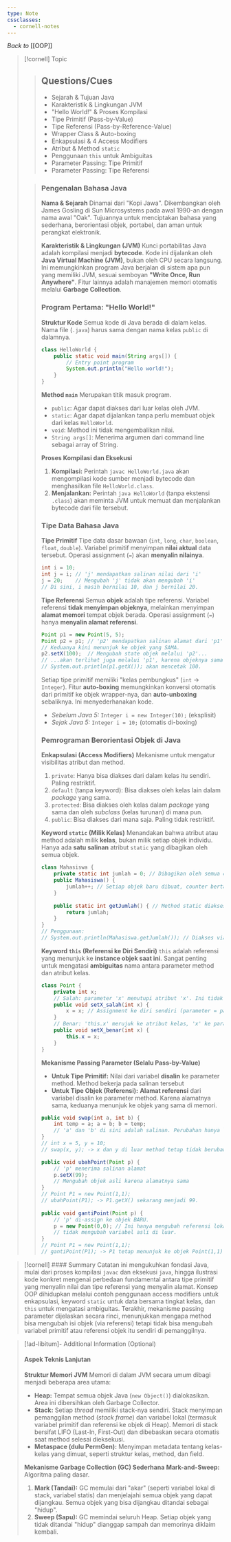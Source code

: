 ```yaml
---
type: Note
cssclasses:
  - cornell-notes
---
```

_Back to_ [[OOP]]
> [!cornell] Topic
> > ## Questions/Cues
> > - Sejarah & Tujuan Java
> > - Karakteristik & Lingkungan JVM
> > - "Hello World!" & Proses Kompilasi
> > - Tipe Primitif (Pass-by-Value)
> > - Tipe Referensi (Pass-by-Reference-Value)
> > - Wrapper Class & Auto-boxing
> > - Enkapsulasi & 4 Access Modifiers
> > - Atribut & Method `static`
> > - Penggunaan `this` untuk Ambiguitas
> > - Parameter Passing: Tipe Primitif
> > - Parameter Passing: Tipe Referensi
> >
>
> > ### Pengenalan Bahasa Java
> > **Nama & Sejarah**
> > Dinamai dari "Kopi Jawa". Dikembangkan oleh James Gosling di Sun Microsystems pada awal 1990-an dengan nama awal "Oak". Tujuannya untuk menciptakan bahasa yang sederhana, berorientasi objek, portabel, dan aman untuk perangkat elektronik.
> > 
> > **Karakteristik & Lingkungan (JVM)**
> > Kunci portabilitas Java adalah kompilasi menjadi **bytecode**. Kode ini dijalankan oleh **Java Virtual Machine (JVM)**, bukan oleh CPU secara langsung. Ini memungkinkan program Java berjalan di sistem apa pun yang memiliki JVM, sesuai semboyan **"Write Once, Run Anywhere"**. Fitur lainnya adalah manajemen memori otomatis melalui **Garbage Collection**.
> > 
> > ### Program Pertama: "Hello World!"
> > **Struktur Kode**
> > Semua kode di Java berada di dalam kelas. Nama file (`.java`) harus sama dengan nama kelas `public` di dalamnya.
> > ```java title:HelloWorld.java
> > class HelloWorld {
> > 	public static void main(String args[]) {
> > 		// Entry point program
> > 		System.out.println("Hello world!");
> > 	}
> > }
> >```
> > **Method `main`**
> > Merupakan titik masuk program.
> > - `public`: Agar dapat diakses dari luar kelas oleh JVM.
> > - `static`: Agar dapat dijalankan tanpa perlu membuat objek dari kelas `HelloWorld`.
> > - `void`: Method ini tidak mengembalikan nilai.
> > - `String args[]`: Menerima argumen dari command line sebagai array of String.
> > 
> > **Proses Kompilasi dan Eksekusi**
> > 1. **Kompilasi:** Perintah `javac HelloWorld.java` akan mengompilasi kode sumber menjadi bytecode dan menghasilkan file `HelloWorld.class`.
> > 2. **Menjalankan:** Perintah `java HelloWorld` (tanpa ekstensi `.class`) akan meminta JVM untuk memuat dan menjalankan bytecode dari file tersebut.
> > 
> > ### Tipe Data Bahasa Java
> > **Tipe Primitif**
> > Tipe data dasar bawaan (`int`, `long`, `char`, `boolean`, `float`, `double`). Variabel primitif menyimpan **nilai aktual** data tersebut. Operasi assignment (`=`) akan **menyalin nilainya**.
> > 
> > ``` java
> > int i = 10;
> > int j = i; // 'j' mendapatkan salinan nilai dari 'i'
> > j = 20;    // Mengubah 'j' tidak akan mengubah 'i'
> > // Di sini, i masih bernilai 10, dan j bernilai 20.
> > ```
> > **Tipe Referensi**
> > Semua **objek** adalah tipe referensi. Variabel referensi **tidak menyimpan objeknya**, melainkan menyimpan **alamat memori** tempat objek berada. Operasi assignment (`=`) hanya **menyalin alamat referensi**.
> > ``` java
> > Point p1 = new Point(5, 5);
> > Point p2 = p1; // 'p2' mendapatkan salinan alamat dari 'p1'.
> > // Keduanya kini menunjuk ke objek yang SAMA.
> > p2.setX(100);  // Mengubah state objek melalui 'p2'...
> > // ...akan terlihat juga melalui 'p1', karena objeknya sama.
> > // System.out.println(p1.getX()); akan mencetak 100.
> > ```
> > Setiap tipe primitif memiliki "kelas pembungkus" (`int` -> `Integer`). Fitur **auto-boxing** memungkinkan konversi otomatis dari primitif ke objek wrapper-nya, dan **auto-unboxing** sebaliknya. Ini menyederhanakan kode.
> > - _Sebelum Java 5:_ `Integer i = new Integer(10);` (eksplisit)
> > - _Sejak Java 5:_ `Integer i = 10;` (otomatis di-boxing)
> > 
> > ### Pemrograman Berorientasi Objek di Java
> > **Enkapsulasi (Access Modifiers)**
> > Mekanisme untuk mengatur visibilitas atribut dan method.
> > 1. `private`: Hanya bisa diakses dari dalam kelas itu sendiri. Paling restriktif.
> > 2. `default` (tanpa keyword): Bisa diakses oleh kelas lain dalam _package_ yang sama.
> > 3. `protected`: Bisa diakses oleh kelas dalam _package_ yang sama dan oleh _subclass_ (kelas turunan) di mana pun.
> > 4. `public`: Bisa diakses dari mana saja. Paling tidak restriktif.
> > 
> > **Keyword `static` (Milik Kelas)**
> > Menandakan bahwa atribut atau method adalah milik **kelas**, bukan milik setiap objek individu. Hanya ada **satu salinan** atribut `static` yang dibagikan oleh semua objek.
> > ```java title:Mahasiswa.java
> > class Mahasiswa {
> > 	private static int jumlah = 0; // Dibagikan oleh semua objek Mahasiswa
> > 	public Mahasiswa() {
> > 		jumlah++; // Setiap objek baru dibuat, counter bertambah
> > 	}
> > 	
> > 	public static int getJumlah() { // Method static diakses via kelas
> > 		return jumlah;
> > 	}
> > }
> > // Penggunaan:
> > // System.out.println(Mahasiswa.getJumlah()); // Diakses via nama kelas
> >```
> >
> >**Keyword `this` (Referensi ke Diri Sendiri)**
> >`this` adalah referensi yang menunjuk ke **instance objek saat ini**. Sangat penting untuk mengatasi **ambiguitas** nama antara parameter method dan atribut kelas. 
> > ```java title:Point.java
> > class Point {
> > 	private int x;
> > 	// Salah: parameter 'x' menutupi atribut 'x'. Ini tidak mengubah atribut.
> > 	public void setX_salah(int x) {
> > 		x = x; // Assignment ke diri sendiri (parameter = parameter)
> > 	}
> > 	// Benar: 'this.x' merujuk ke atribut kelas, 'x' ke parameter.
> > 	public void setX_benar(int x) {
> > 		this.x = x;
> > 	}
> > }
> > ```
> > 
> > **Mekanisme Passing Parameter (Selalu Pass-by-Value)**
> > - **Untuk Tipe Primitif:** Nilai dari variabel **disalin** ke parameter method. Method bekerja pada salinan tersebut
> > - **Untuk Tipe Objek (Referensi):** **Alamat referensi** dari variabel disalin ke parameter method. Karena alamatnya sama, keduanya menunjuk ke objek yang sama di memori.
> > ```java
> > public void swap(int a, int b) {
> > 	int temp = a; a = b; b = temp;
> > 	// 'a' dan 'b' di sini adalah salinan. Perubahan hanya lokal.
> > }
> > // int x = 5, y = 10;
> > // swap(x, y); -> x dan y di luar method tetap tidak berubah.
> > 
> > public void ubahPoint(Point p) {
> > 	// 'p' menerima salinan alamat 
> > 	p.setX(99); 
> > 	// Mengubah objek asli karena alamatnya sama
> > } 
> > // Point P1 = new Point(1,1); 
> > // ubahPoint(P1); -> P1.getX() sekarang menjadi 99.
> >  
> > public void gantiPoint(Point p) {
> > 	// 'p' di-assign ke objek BARU. 
> > 	p = new Point(0,0); // Ini hanya mengubah referensi lokal 'p', 
> > 	// tidak mengubah variabel asli di luar. 
> > } 
> >// Point P1 = new Point(1,1); 
> >// gantiPoint(P1); -> P1 tetap menunjuk ke objek Point(1,1).
> > ```

> [!cornell] #### Summary
> Catatan ini mengukuhkan fondasi Java, mulai dari proses kompilasi `javac` dan eksekusi `java`, hingga ilustrasi kode konkret mengenai perbedaan fundamental antara tipe primitif yang menyalin nilai dan tipe referensi yang menyalin alamat. Konsep OOP dihidupkan melalui contoh penggunaan access modifiers untuk enkapsulasi, keyword `static` untuk data bersama tingkat kelas, dan `this` untuk mengatasi ambiguitas. Terakhir, mekanisme passing parameter dijelaskan secara rinci, menunjukkan mengapa method bisa mengubah isi objek (via referensi) tetapi tidak bisa mengubah variabel primitif atau referensi objek itu sendiri di pemanggilnya.

> [!ad-libitum]- Additional Information (Optional)
> #### Aspek Teknis Lanjutan
> **Struktur Memori JVM**
> Memori di dalam JVM secara umum dibagi menjadi beberapa area utama:
> - **Heap:** Tempat semua objek Java (`new Object()`) dialokasikan. Area ini dibersihkan oleh Garbage Collector.
> - **Stack:** Setiap _thread_ memiliki stack-nya sendiri. Stack menyimpan pemanggilan method (_stack frame_) dan variabel lokal (termasuk variabel primitif dan referensi ke objek di Heap). Memori di stack bersifat LIFO (Last-In, First-Out) dan dibebaskan secara otomatis saat method selesai dieksekusi.
> - **Metaspace (dulu PermGen):** Menyimpan metadata tentang kelas-kelas yang dimuat, seperti struktur kelas, method, dan field.
> 
> **Mekanisme Garbage Collection (GC) Sederhana**
> **Mark-and-Sweep:** Algoritma paling dasar.
> 1. **Mark (Tandai):** GC memulai dari "akar" (seperti variabel lokal di stack, variabel statis) dan menjelajahi semua objek yang dapat dijangkau. Semua objek yang bisa dijangkau ditandai sebagai "hidup".
> 2. **Sweep (Sapu):** GC memindai seluruh Heap. Setiap objek yang tidak ditandai "hidup" dianggap sampah dan memorinya diklaim kembali.